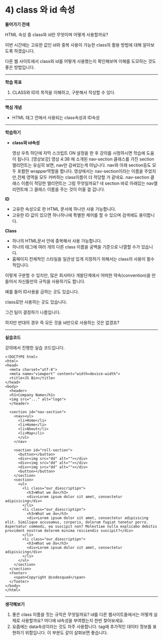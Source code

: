 # 4) class 와 id 속성

**들어가기 전에**

HTML 속성 중 class와 id란 무엇이며 어떻게 사용할까요?

이번 시간에는 고유한 값인 id와 중복 사용이 가능한 class의 활용 방법에 대해 알아보도록 하겠습니다.

다른 웹 사이트에서 class와 id를 어떻게 사용했는지 확인해보며 이해를 도모하는 것도 좋은 방법입니다.





------

**학습 목표**

1. CLASS와 ID의 목적을 이해하고, 구분해서 작성할 수 있다.





------

**핵심 개념**

- HTML 태그 안에서 사용되는 class속성과 ID속성





------

**학습하기**

- **class와 id속성**

  영상 우측 하단에 자막 스크립트 ON 설정을 한 후 강의를 시청하시면 학습에 도움이 됩니다.  [영상보강] 영상 4:38 에 소개된 nav-section 클래스를 가진 section엘리먼트는 유심히 보면, nav만 감싸있는게 아닙니다. nav와 아래 section등도 모두 포함한 wrapper역할을 합니다. 영상에서는 nav-section이라는 이름을 주었지만,전체 영역을 모두 커버하는 class이름이 더 적당할 거 같네요. nav-section 클래스 이름이 적당한 엘리먼트는 그럼 무엇일까요? 네 section 바로 아래있는 nav엘리먼트에 그 클래스 이름을 주는 것이 어울 걸 겁니다.   

**ID**

- 고유한 속성으로 한 HTML 문서에 하나만 사용 가능합니다.
- 고유한 ID 값이 있으면 하나하나에 특별한 제어를 할 수 있으며 검색에도 용이합니다.



**Class**

- 하나의 HTML문서 안에 중복해서 사용 가능합니다.
- 하나의 태그에 여러 개의 다른 class 이름을 공백을 기준으로 나열할 수가 있습니다.
- 홈페이지 전체적인 스타일을 일관성 있게 지정하기 위해서는 class의 사용이 필수적입니다.

이렇게 구분할 수 있지만, 많은 회사마다 개발단계에서 어떠한 약속(convention)을 만들어서 자신들만의 규칙을 사용하기도 합니다.

예를 들어 ID사용을 금하는 곳도 있습니다.

class로만 사용하는 곳도 있습니다.

그건 팀이 결정하기 나름입니다.

하지만 반대의 경우 즉 모든 것을 id만으로 사용하는 것은 없겠죠? 



 

------

**실습코드**

강의에서 진행한 실습 코드입니다.

```markup
<!DOCTYPE html>
<html>
<head>
  <meta charset="utf-8">
  <meta name="viewport" content="width=device-width">
  <title>JS Bin</title>
</head>
<body>
  <header>
  <h1>Company Name</h1>
  <img src="..." alt="logo">
  </header>
  
  <section id="nav-section">
    <nav><ul>
      <li>Home</li>
      <li>Home</li>
      <li>About</li>
      <li>Map</li>
      </ul>
    </nav>
    
    <section id="roll-section">
      <button></button>
      <div><img src="dd" alt=""></div>
      <div><img src="dd" alt=""></div>
      <div><img src="dd" alt=""></div>
      <button></button>
    </section>
    <section>
      <ul>
        <li class="our_diescriptipn">
          <h3>What we do</h3>
          <div>Lorem ipsum dolor sit amet, consectetur adipisicing</div>
        </li>
        <li class="our_diescriptipn">
          <h3>What we do</h3>
          <div>Lorem ipsum dolor sit amet, consectetur adipisicing elit. Similique accusamus, corporis, dolorum fugiat tenetur porro. Aspernatur commodi, ea suscipit non? Molestiae nulla explicabo debitis provident nostrum dolorem minima reiciendis suscipit?</div>
        </li>
        <li class="our_diescriptipn">
          <h3>What we do</h3>
          <div>Lorem ipsum dolor sit amet, consectetur adipisicing</div>
        </li>
      </ul>
    </section>
  </section>
  <footer>
    <span>Copyright @codesquad</span>
  </footer>
</body>
</html>
```

 

 

------

**생각해보기**

1. 좋은 class 이름을 짓는 규칙은 무엇일까요? id를 다른 웹사이트들에서는 어떻게 실제로 사용할까요? 어디에 id속성을 부여했는지 한번 찾아보세요.
2. 요즘에는 data속성이라는 것도 자주 사용합니다. tag에 추가적인 데이터 정보를 표현하기 위함입니다. 이 부분도 같이 살펴보면 좋습니다. 